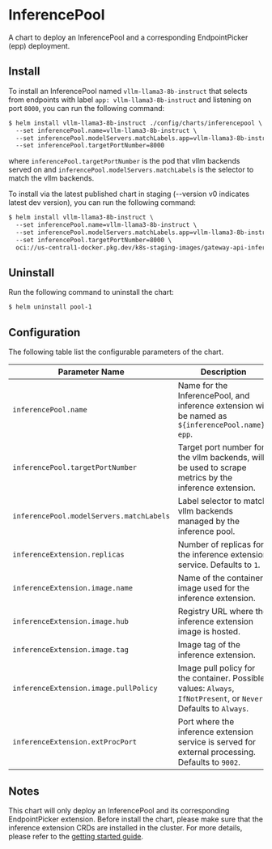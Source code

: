 # InferencePool

A chart to deploy an InferencePool and a corresponding EndpointPicker (epp) deployment.  


## Install

To install an InferencePool named `vllm-llama3-8b-instruct`  that selects from endpoints with label `app: vllm-llama3-8b-instruct` and listening on port `8000`, you can run the following command:

```txt
$ helm install vllm-llama3-8b-instruct ./config/charts/inferencepool \
  --set inferencePool.name=vllm-llama3-8b-instruct \
  --set inferencePool.modelServers.matchLabels.app=vllm-llama3-8b-instruct \
  --set inferencePool.targetPortNumber=8000
```

where `inferencePool.targetPortNumber` is the pod that vllm backends served on and `inferencePool.modelServers.matchLabels` is the selector to match the vllm backends.

To install via the latest published chart in staging  (--version v0 indicates latest dev version), you can run the following command:

```txt
$ helm install vllm-llama3-8b-instruct \
  --set inferencePool.name=vllm-llama3-8b-instruct \
  --set inferencePool.modelServers.matchLabels.app=vllm-llama3-8b-instruct \
  --set inferencePool.targetPortNumber=8000 \
  oci://us-central1-docker.pkg.dev/k8s-staging-images/gateway-api-inference-extension/charts/inferencepool --version v0
```

## Uninstall

Run the following command to uninstall the chart:

```txt
$ helm uninstall pool-1
```

## Configuration

The following table list the configurable parameters of the chart.

| **Parameter Name**                          | **Description**                                                                                                   |
|---------------------------------------------|-------------------------------------------------------------------------------------------------------------------|
| `inferencePool.name`                        | Name for the InferencePool, and inference extension will be named as `${inferencePool.name}-epp`.                |
| `inferencePool.targetPortNumber`            | Target port number for the vllm backends, will be used to scrape metrics by the inference extension.             |
| `inferencePool.modelServers.matchLabels`    | Label selector to match vllm backends managed by the inference pool.                                             |
| `inferenceExtension.replicas`               | Number of replicas for the inference extension service. Defaults to `1`.                                           |
| `inferenceExtension.image.name`             | Name of the container image used for the inference extension.                                                    |
| `inferenceExtension.image.hub`              | Registry URL where the inference extension image is hosted.                                                     |
| `inferenceExtension.image.tag`              | Image tag of the inference extension.                                                                             |
| `inferenceExtension.image.pullPolicy`       | Image pull policy for the container. Possible values: `Always`, `IfNotPresent`, or `Never`. Defaults to `Always`. |
| `inferenceExtension.extProcPort`            | Port where the inference extension service is served for external processing. Defaults to `9002`.                  |

## Notes

This chart will only deploy an InferencePool and its corresponding EndpointPicker extension. Before install the chart, please make sure that the inference extension CRDs are installed in the cluster. For more details, please refer to the [getting started guide](https://gateway-api-inference-extension.sigs.k8s.io/guides/).
